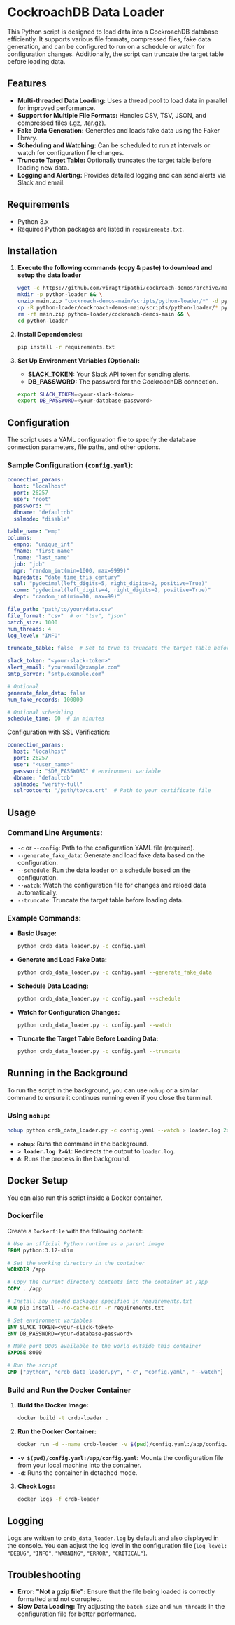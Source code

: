 # CockroachDB Data Loader

This Python script is designed to load data into a CockroachDB database efficiently. It supports various file formats, compressed files, fake data generation, and can be configured to run on a schedule or watch for configuration changes. Additionally, the script can truncate the target table before loading data.

## Features

- **Multi-threaded Data Loading:** Uses a thread pool to load data in parallel for improved performance.
- **Support for Multiple File Formats:** Handles CSV, TSV, JSON, and compressed files (.gz, .tar.gz).
- **Fake Data Generation:** Generates and loads fake data using the Faker library.
- **Scheduling and Watching:** Can be scheduled to run at intervals or watch for configuration file changes.
- **Truncate Target Table:** Optionally truncates the target table before loading new data.
- **Logging and Alerting:** Provides detailed logging and can send alerts via Slack and email.

## Requirements

- Python 3.x
- Required Python packages are listed in `requirements.txt`.

## Installation

1. **Execute the following commands (copy & paste) to download and setup the data loader**

    ```bash
    wget -c https://github.com/viragtripathi/cockroach-demos/archive/main.zip && \
    mkdir -p python-loader && \
    unzip main.zip "cockroach-demos-main/scripts/python-loader/*" -d python-loader && \
    cp -R python-loader/cockroach-demos-main/scripts/python-loader/* python-loader && \ 
    rm -rf main.zip python-loader/cockroach-demos-main && \
    cd python-loader
    ```

2. **Install Dependencies:**

    ```bash
    pip install -r requirements.txt
    ```

3. **Set Up Environment Variables (Optional):**

   - **SLACK_TOKEN:** Your Slack API token for sending alerts.
   - **DB_PASSWORD:** The password for the CockroachDB connection.

    ```bash
    export SLACK_TOKEN=<your-slack-token>
    export DB_PASSWORD=<your-database-password>
    ```

## Configuration

The script uses a YAML configuration file to specify the database connection parameters, file paths, and other options.

### Sample Configuration (`config.yaml`):

```yaml
connection_params:
  host: "localhost"
  port: 26257
  user: "root"
  password: ""
  dbname: "defaultdb"
  sslmode: "disable"

table_name: "emp"
columns:
  empno: "unique_int"
  fname: "first_name"
  lname: "last_name"
  job: "job"
  mgr: "random_int(min=1000, max=9999)"
  hiredate: "date_time_this_century"
  sal: "pydecimal(left_digits=5, right_digits=2, positive=True)"
  comm: "pydecimal(left_digits=4, right_digits=2, positive=True)"
  dept: "random_int(min=10, max=99)"

file_path: "path/to/your/data.csv"
file_format: "csv"  # or "tsv", "json"
batch_size: 1000
num_threads: 4
log_level: "INFO"

truncate_table: false  # Set to true to truncate the target table before loading data

slack_token: "<your-slack-token>"
alert_email: "youremail@example.com"
smtp_server: "smtp.example.com"

# Optional
generate_fake_data: false
num_fake_records: 100000

# Optional scheduling
schedule_time: 60  # in minutes
```

Configuration with SSL Verification:

```yaml
connection_params:
  host: "localhost"
  port: 26257
  user: "<user_name>"
  password: "$DB_PASSWORD" # environment variable
  dbname: "defaultdb"
  sslmode: "verify-full"
  sslrootcert: "/path/to/ca.crt"  # Path to your certificate file
```

## Usage

### Command Line Arguments:

- `-c` or `--config`: Path to the configuration YAML file (required).
- `--generate_fake_data`: Generate and load fake data based on the configuration.
- `--schedule`: Run the data loader on a schedule based on the configuration.
- `--watch`: Watch the configuration file for changes and reload data automatically.
- `--truncate`: Truncate the target table before loading data.

### Example Commands:

- **Basic Usage:**

    ```bash
    python crdb_data_loader.py -c config.yaml
    ```

- **Generate and Load Fake Data:**

    ```bash
    python crdb_data_loader.py -c config.yaml --generate_fake_data
    ```

- **Schedule Data Loading:**

    ```bash
    python crdb_data_loader.py -c config.yaml --schedule
    ```

- **Watch for Configuration Changes:**

    ```bash
    python crdb_data_loader.py -c config.yaml --watch
    ```

- **Truncate the Target Table Before Loading Data:**

    ```bash
    python crdb_data_loader.py -c config.yaml --truncate
    ```

## Running in the Background

To run the script in the background, you can use `nohup` or a similar command to ensure it continues running even if you close the terminal.

### Using `nohup`:

```bash
nohup python crdb_data_loader.py -c config.yaml --watch > loader.log 2>&1 &
```

- **`nohup`**: Runs the command in the background.
- **`> loader.log 2>&1`**: Redirects the output to `loader.log`.
- **`&`**: Runs the process in the background.

## Docker Setup

You can also run this script inside a Docker container.

### Dockerfile

Create a `Dockerfile` with the following content:

```dockerfile
# Use an official Python runtime as a parent image
FROM python:3.12-slim

# Set the working directory in the container
WORKDIR /app

# Copy the current directory contents into the container at /app
COPY . /app

# Install any needed packages specified in requirements.txt
RUN pip install --no-cache-dir -r requirements.txt

# Set environment variables
ENV SLACK_TOKEN=<your-slack-token>
ENV DB_PASSWORD=<your-database-password>

# Make port 8000 available to the world outside this container
EXPOSE 8000

# Run the script
CMD ["python", "crdb_data_loader.py", "-c", "config.yaml", "--watch"]
```

### Build and Run the Docker Container

1. **Build the Docker Image:**

    ```bash
    docker build -t crdb-loader .
    ```

2. **Run the Docker Container:**

    ```bash
    docker run -d --name crdb-loader -v $(pwd)/config.yaml:/app/config.yaml crdb-loader
    ```

- **`-v $(pwd)/config.yaml:/app/config.yaml`**: Mounts the configuration file from your local machine into the container.
- **`-d`**: Runs the container in detached mode.

3. **Check Logs:**

    ```bash
    docker logs -f crdb-loader
    ```

## Logging

Logs are written to `crdb_data_loader.log` by default and also displayed in the console. You can adjust the log level in the configuration file (`log_level: "DEBUG"`, `"INFO"`, `"WARNING"`, `"ERROR"`, `"CRITICAL"`).

## Troubleshooting

- **Error: "Not a gzip file":** Ensure that the file being loaded is correctly formatted and not corrupted.
- **Slow Data Loading:** Try adjusting the `batch_size` and `num_threads` in the configuration file for better performance.


